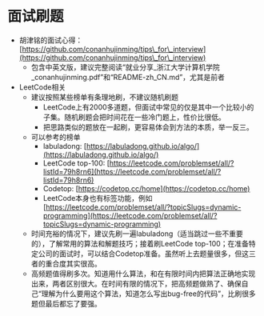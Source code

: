 # 面试刷题

* 胡津铭的面试心得： [https://github.com/conanhujinming/tips\_for\_interview](https://github.com/conanhujinming/tips\_for\_interview)
  * 包含中英文版，建议完整阅读“就业分享\_浙江大学计算机学院\_conanhujinming.pdf”和“README-zh\_CN.md”，尤其是前者
* LeetCode相关
  * 建议按照某些榜单有条理地刷，不建议随机刷题
    * LeetCode上有2000多道题，但面试中常见的仅是其中一个比较小的子集。随机刷题会把时间花在一些冷门题上，性价比很低。
    * 把思路类似的题放在一起刷，更容易体会到方法的本质，举一反三。
  * 可以参考的榜单
    * labuladong: [https://labuladong.github.io/algo/](https://labuladong.github.io/algo/)
    * LeetCode top-100: [https://leetcode.com/problemset/all/?listId=79h8rn6](https://leetcode.com/problemset/all/?listId=79h8rn6)
    * Codetop: [https://codetop.cc/home](https://codetop.cc/home)
    * LeetCode本身也有标签功能，例如 [https://leetcode.com/problemset/all/?topicSlugs=dynamic-programming](https://leetcode.com/problemset/all/?topicSlugs=dynamic-programming)
  * 时间充裕的情况下，建议先刷一遍labuladong（适当跳过一些不重要的），了解常用的算法和解题技巧；接着刷LeetCode top-100；在准备特定公司的面试时，可以结合Codetop准备。虽然听上去题量很多，但这三者的重合度其实很高。
  * 高频题值得刷多次。知道用什么算法，和在有限时间内把算法正确地实现出来，两者区别很大。在时间有限的情况下，把高频题做熟了、确保自己“理解为什么要用这个算法，知道怎么写出bug-free的代码”，比刷很多题但最后都忘了要强。

